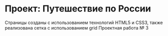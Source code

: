# Проект: Путешествие по России

Страницы созданы с использованием технологий HTML5 и CSS3, также реализована сетка с использованием grid
Проектная работа № 3 
